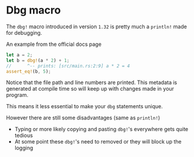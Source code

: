 # Dbg macro

The `dbg!` macro introduced in version `1.32` is pretty much a `println!` made for debugging.

An example from the official docs page
```rust
let a = 2;
let b = dbg!(a * 2) + 1;
//      ^-- prints: [src/main.rs:2:9] a * 2 = 4
assert_eq!(b, 5);
```

Notice that the file path and line numbers are printed.
This metadata is generated at compile time so will keep up with changes made in your program.

This means it less essential to make your `dbg` statements unique.

However there are still some disadvantages (same as `println!`)
- Typing or more likely copying and pasting `dbg!`'s everywhere gets quite tedious
- At some point these `dbg!`'s need to removed or they will block up the logging
